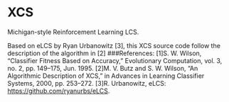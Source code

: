 # XCS
Michigan-style Reinforcement Learning LCS.

Based on eLCS by Ryan Urbanowitz [3], this XCS source code follow the description of the algorithm in [2]
###References:
[1]S. W. Wilson, “Classifier Fitness Based on Accuracy,” Evolutionary Computation, vol. 3, no. 2, pp. 149–175, Jun. 1995.
[2]M. V. Butz and S. W. Wilson, “An Algorithmic Description of XCS,” in Advances in Learning Classifier Systems, 2000, pp. 253–272.
[3]R. Urbanowitz, eLCS: https://github.com/ryanurbs/eLCS.
